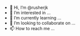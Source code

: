 - 👋 Hi, I’m @rusherjk
- 👀 I’m interested in ...
- 🌱 I’m currently learning ...
- 💞️ I’m looking to collaborate on ...
- 📫 How to reach me ...

<!---
rusherjk/rusherjk is a ✨ special ✨ repository because its `README.md` (this file) appears on your GitHub profile.
You can click the Preview link to take a look at your changes.
--->
